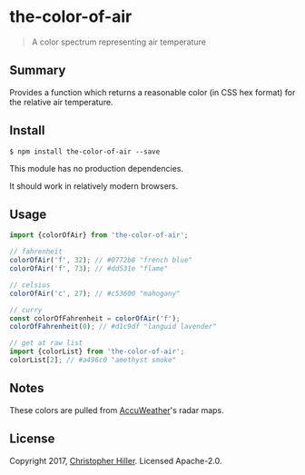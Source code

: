 # the-color-of-air

> A color spectrum representing air temperature

## Summary

Provides a function which returns a reasonable color (in CSS hex format) for the relative air temperature.

## Install

```shell
$ npm install the-color-of-air --save
```

This module has no production dependencies.
 
It should work in relatively modern browsers.

## Usage

```js
import {colorOfAir} from 'the-color-of-air';

// fahrenheit
colorOfAir('f', 32); // #0772b8 "french blue"
colorOfAir('f', 73); // #dd531e "flame"

// celsius
colorOfAir('c', 27); // #c53600 "mahogany"

// curry
const colorOfFahrenheit = colorOfAir('f');
colorOfFahrenheit(0); // #d1c9df "languid lavender"

// get at raw list
import {colorList} from 'the-color-of-air';
colorList[2]; // #a496c0 "amethyst smoke"
```

## Notes

These colors are pulled from [AccuWeather](http://www.accuweather.com/)'s radar maps.

## License

Copyright 2017, [Christopher Hiller](https://boneskull.com).  Licensed Apache-2.0.
